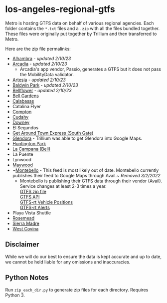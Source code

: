 # los-angeles-regional-gtfs

Metro is hosting GTFS data on behalf of various regional agencies. Each folder contains the `*.txt` files and a `.zip` with all the files bundled together.  These files were originally put together by Trillium and then transferred to Metro.

Here are the zip file permalinks:

* [Alhambra](https://raw.githubusercontent.com/LACMTA/los-angeles-regional-gtfs/main/alhambra-ca-us/alhambra-ca-us.zip) - *updated 2/10/23*
* [Arcadia](https://raw.githubusercontent.com/LACMTA/los-angeles-regional-gtfs/main/arcadia-ca-us/arcadia-ca-us.zip) - *updated 2/10/23*
  * Arcadia's app vendor, Passio, generates a GTFS but it does not pass the MobilityData validator.
* [Artesia](https://raw.githubusercontent.com/LACMTA/los-angeles-regional-gtfs/main/artesia-ca-us/artesia-ca-us.zip) - *updated 2/10/23*
* [Baldwin Park](https://raw.githubusercontent.com/LACMTA/los-angeles-regional-gtfs/main/baldwinpark-ca-us/baldwinpark-ca-us.zip/) - *updated 2/10/23*
* [Bellflower](https://raw.githubusercontent.com/LACMTA/los-angeles-regional-gtfs/main/bellflower-ca-us/bellflower-ca-us.zip) - *updated 2/10/23*
* [Bell Gardens](https://raw.githubusercontent.com/LACMTA/los-angeles-regional-gtfs/main/bellgardens-ca-us/bellgardens-ca-us.zip)
* [Calabasas](https://raw.githubusercontent.com/LACMTA/los-angeles-regional-gtfs/main/calabasas-ca-us/calabasas-ca-us.zip)
* Catalina Flyer
* [Compton](https://raw.githubusercontent.com/LACMTA/los-angeles-regional-gtfs/main/compton-ca-us/compton-ca-us.zip)
* [Cudahy](https://raw.githubusercontent.com/LACMTA/los-angeles-regional-gtfs/main/cudahy-ca-us/cudahy-ca-us.zip)
* [Downey](https://raw.githubusercontent.com/LACMTA/los-angeles-regional-gtfs/main/downey-ca-us/downey-ca-us.zip)
* El Segundos
* [Get Around Town Express (South Gate)](https://raw.githubusercontent.com/LACMTA/los-angeles-regional-gtfs/main/getaroundtownexpress-ca-us/getaroundtownexpress-ca-us.zip)
* [Glendora](https://raw.githubusercontent.com/LACMTA/los-angeles-regional-gtfs/main/glendora-ca-us/glendora-ca-us.zip) - Trillium was able to get Glendora into Google Maps.
* [Huntington Park](https://raw.githubusercontent.com/LACMTA/los-angeles-regional-gtfs/main/huntingtonpark-ca-us/huntingtonpark-ca-us.zip)
* [La Campana (Bell)](https://raw.githubusercontent.com/LACMTA/los-angeles-regional-gtfs/main/lacampana-ca-us/lacampana-ca-us.zip)
* La Puente
* Lynwood
* [Maywood](https://raw.githubusercontent.com/LACMTA/los-angeles-regional-gtfs/main/maywood-ca-us/maywood-ca-us.zip)
* ~[Montebello](https://github.com/LACMTA/los-angeles-regional-gtfs/blob/14f09a256ac3f8b999b3ed7e701a21bb63bf5e1d/montebello-ca-us/montebello-ca-us.zip) - This feed is most likely out of date. Montebello currently publishes their feed to Google Maps through Avail.~  *Removed 3/2/2022*
  * Montebello is publishing their GTFS data through their vendor (Avail). Service changes at least 2-3 times a year.
  <br>[GTFS zip file](https://mbl.rideralerts.com/infopoint/gtfs-zip.ashx)
  <br>[GTFS API](https://mbl.rideralerts.com/InfoPoint/swagger/ui/index)
  <br>[GTFS-rt Vehicle Positions](https://mbl.rideralerts.com/InfoPoint/GTFS-Realtime.ashx?Type=VehiclePosition)
  <br>[GTFS-rt Alerts](https://mbl.rideralerts.com/InfoPoint/GTFS-Realtime.ashx?Type=Alert)
* Playa Vista Shuttle
* [Rosemead](https://raw.githubusercontent.com/LACMTA/los-angeles-regional-gtfs/main/rosemead-ca-us/rosemead-ca-us.zip)
* [Sierra Madre](https://raw.githubusercontent.com/LACMTA/los-angeles-regional-gtfs/main/sierramadre-ca-us/sierramadre-ca-us.zip)
* [West Covina](https://raw.githubusercontent.com/LACMTA/los-angeles-regional-gtfs/main/westcovina-ca-us/westcovina-ca-us.zip)

## Disclaimer

While we will do our best to ensure the data is kept accurate and up to date, we cannot be held liable for any omissions and inaccuracies.

## Python Notes

Run `zip_each_dir.py` to generate zip files for each directory.  Requires Python 3.
